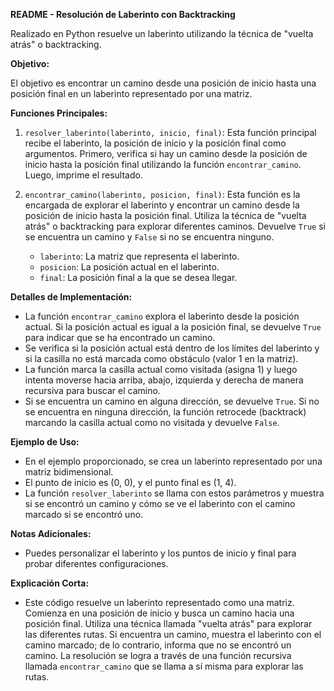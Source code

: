 **README - Resolución de Laberinto con Backtracking**

Realizado en Python resuelve un laberinto utilizando la técnica de "vuelta atrás" o backtracking. 

**Objetivo:**

El objetivo es encontrar un camino desde una posición de inicio hasta una posición final en un laberinto representado por una matriz.

**Funciones Principales:**

1. `resolver_laberinto(laberinto, inicio, final)`: Esta función principal recibe el laberinto, la posición de inicio y la posición final como argumentos. Primero, verifica si hay un camino desde la posición de inicio hasta la posición final utilizando la función `encontrar_camino`. Luego, imprime el resultado.

2. `encontrar_camino(laberinto, posicion, final)`: Esta función es la encargada de explorar el laberinto y encontrar un camino desde la posición de inicio hasta la posición final. Utiliza la técnica de "vuelta atrás" o backtracking para explorar diferentes caminos. Devuelve `True` si se encuentra un camino y `False` si no se encuentra ninguno.

   - `laberinto`: La matriz que representa el laberinto.
   - `posicion`: La posición actual en el laberinto.
   - `final`: La posición final a la que se desea llegar.

**Detalles de Implementación:**

- La función `encontrar_camino` explora el laberinto desde la posición actual. Si la posición actual es igual a la posición final, se devuelve `True` para indicar que se ha encontrado un camino.
- Se verifica si la posición actual está dentro de los límites del laberinto y si la casilla no está marcada como obstáculo (valor 1 en la matriz).
- La función marca la casilla actual como visitada (asigna 1) y luego intenta moverse hacia arriba, abajo, izquierda y derecha de manera recursiva para buscar el camino.
- Si se encuentra un camino en alguna dirección, se devuelve `True`. Si no se encuentra en ninguna dirección, la función retrocede (backtrack) marcando la casilla actual como no visitada y devuelve `False`.

**Ejemplo de Uso:**

- En el ejemplo proporcionado, se crea un laberinto representado por una matriz bidimensional.
- El punto de inicio es (0, 0), y el punto final es (1, 4).
- La función `resolver_laberinto` se llama con estos parámetros y muestra si se encontró un camino y cómo se ve el laberinto con el camino marcado si se encontró uno.

**Notas Adicionales:**

- Puedes personalizar el laberinto y los puntos de inicio y final para probar diferentes configuraciones.

**Explicación Corta:**

- Este código resuelve un laberinto representado como una matriz. Comienza en una posición de inicio y busca un camino hacia una posición final. Utiliza una técnica llamada "vuelta atrás" para explorar las diferentes rutas. Si encuentra un camino, muestra el laberinto con el camino marcado; de lo contrario, informa que no se encontró un camino. La resolución se logra a través de una función recursiva llamada `encontrar_camino` que se llama a sí misma para explorar las rutas.
